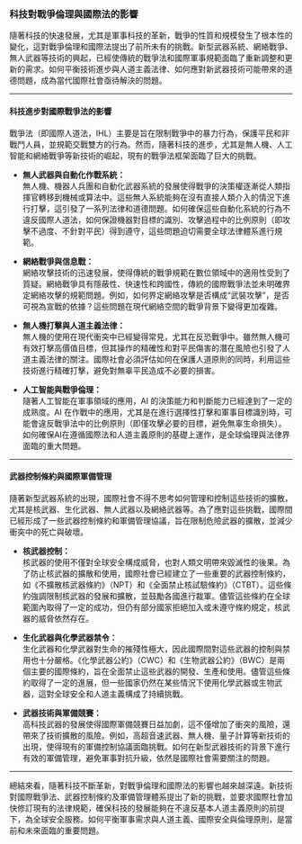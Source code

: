 ### **科技對戰爭倫理與國際法的影響**

隨著科技的快速發展，尤其是軍事科技的革新，戰爭的性質和規模發生了根本性的變化，這對戰爭倫理和國際法提出了前所未有的挑戰。新型武器系統、網絡戰爭、無人武器等技術的興起，已經使傳統的戰爭法和國際軍事規範面臨了重新調整和更新的需求。如何平衡技術進步與人道主義法律、如何應對新武器技術可能帶來的道德問題，成為當代國際社會亟待解決的問題。

---

#### **科技進步對國際戰爭法的影響**

戰爭法（即國際人道法，IHL）主要是旨在限制戰爭中的暴力行為，保護平民和非戰鬥人員，並規範交戰雙方的行為。然而，隨著科技的進步，尤其是無人機、人工智能和網絡戰爭等新技術的崛起，現有的戰爭法框架面臨了巨大的挑戰。

- **無人武器與自動化作戰系統：**  
  無人機、機器人兵團和自動化武器系統的發展使得戰爭的決策權逐漸從人類指揮官轉移到機械或算法中。這些無人系統能夠在沒有直接人類介入的情況下進行打擊，這引發了一系列法律和道德問題。如何確保這些自動化系統的行為不違反國際人道法，如何保證機器對目標的識別、攻擊過程中的比例原則（即攻擊不過度、不針對平民）得到遵守，這些問題迫切需要全球法律體系進行規範。

- **網絡戰爭與信息戰：**  
  網絡攻擊技術的迅速發展，使得傳統的戰爭規範在數位領域中的適用性受到了質疑。網絡戰爭具有隱蔽性、快速性和跨國性，傳統的國際戰爭法並未明確界定網絡攻擊的規範問題。例如，如何界定網絡攻擊是否構成“武裝攻擊”，是否可視為宣戰的依據？這些問題在現代網絡空間的戰爭背景下變得更加複雜。

- **無人機打擊與人道主義法律：**  
  無人機的使用在現代衝突中已經變得常見，尤其在反恐戰爭中。雖然無人機可有效打擊高價值目標，但其操作的精確性和對平民傷害的潛在風險也引發了人道主義法律的關注。國際社會必須評估如何在保護人道原則的同時，利用這些技術進行精確打擊，避免對無辜平民造成不必要的損害。

- **人工智能與戰爭倫理：**  
  隨著人工智能在軍事領域的應用，AI 的決策能力和判斷能力已經達到了一定的成熟度。AI 在作戰中的應用，尤其是在進行選擇性打擊和軍事目標識別時，可能會違反戰爭法中的比例原則（即僅攻擊必要的目標，避免無辜生命損失）。如何確保AI在遵循國際法和人道主義原則的基礎上運作，是全球倫理與法律界面臨的重大問題。

---

#### **武器控制條約與國際軍備管理**

隨著新型武器系統的出現，國際社會不得不思考如何管理和控制這些技術的擴散，尤其是核武器、生化武器、無人武器以及網絡武器等。為了應對這些挑戰，國際間已經形成了一些武器控制條約和軍備管理協議，旨在限制危險武器的擴散，並減少衝突中的死亡與破壞。

- **核武器控制：**  
  核武器的使用不僅對全球安全構成威脅，也對人類文明帶來毀滅性的後果。為了防止核武器的擴散和使用，國際社會已經建立了一些重要的武器控制條約，如《不擴散核武器條約》（NPT）和《全面禁止核試驗條約》（CTBT）。這些條約強調限制核武器的發展和擴散，並鼓勵各國進行裁軍。儘管這些條約在全球範圍內取得了一定的成功，但仍有部分國家拒絕加入或未遵守條約規定，核武器的威脅依然存在。

- **生化武器與化學武器禁令：**  
  生化武器和化學武器對生命的摧殘性極大，因此國際間對這些武器的控制與禁用也十分嚴格。《化學武器公約》（CWC）和《生物武器公約》（BWC）是兩個主要的國際條約，旨在全面禁止這些武器的開發、生產和使用。儘管這些條約取得了一定的進展，但一些國家仍然在某些情況下使用化學武器或生物武器，這對全球安全和人道主義構成了持續挑戰。

- **武器技術與軍備競賽：**  
  高科技武器的發展使得國際軍備競賽日益加劇，這不僅增加了衝突的風險，還帶來了技術擴散的風險。例如，高超音速武器、無人機、量子計算等新技術的出現，使得現有的軍備控制協議面臨挑戰。如何在新型武器技術的背景下進行有效的軍備管理，避免軍事對抗升級，依然是國際社會需要關注的問題。

---

總結來看，隨著科技不斷革新，對戰爭倫理和國際法的影響也越來越深遠。新技術對國際戰爭法、武器控制條約及軍備管理體系提出了新的挑戰，並要求國際社會加快修訂現有的法律規範，確保科技的發展能夠在不違反基本人道主義原則的前提下，為全球安全服務。如何平衡軍事需求與人道主義、國際安全與倫理原則，是當前和未來面臨的重要問題。